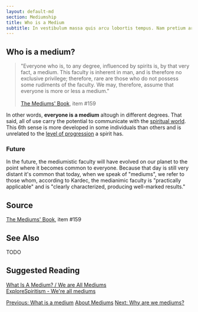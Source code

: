 ```yaml
---
layout: default-md
section: Mediumship
title: Who is a Medium
subtitle: In vestibulum massa quis arcu lobortis tempus. Nam pretium arcu in odio vulputate luctus.
---
```


## Who is a medium?
> "Everyone who is, to any degree, influenced by spirits is, by that very fact, a medium.  This faculty is inherent in man, and is therefore no exclusive privilege;  therefore, rare are those who do not possess some rudiments of the faculty.  We may, therefore, assume that everyone is more or less a medium." <br> <br>
> [The Mediums' Book](/books/allan-kaderc/mediums-book), item #159  

In other words, **everyone is a medium** altough in different degrees. That said, all of use carry the potential to communicate with the [spiritual world](/about/spiritual-world). This 6th sense is more developed in some individuals than others and is unrelated to the [level of progression](/about/spiritual-progression) a spirit has.


### Future
In the future, the mediumistic faculty will have evolved on our planet to the point where it becomes common to everyone. Because that day is still very distant it's common that today, when we speak of "mediums", we refer to those whom, according to Kardec, the medianimic faculty is "practically applicable" and is "clearly characterized, producing well-marked results." 


## Source
[The Mediums' Book](/books/allan-kaderc/mediums-book), item #159  


## See Also
TODO


## Suggested Reading
[What Is A Medium? / We are All Mediums](http://www.sgny.org/spiritism-guide/mediumship/a-medium/)  
[ExploreSpiritism - We're all mediums](http://www.explorespiritism.com/Science_Mediumship_We're%20All_Intro.htm)  


<a href="about-mediums" class="button">Previous: What is a medium</a>
<a href="mediums" class="button special">About Mediums</a>
<a href="why-medium" class="button">Next: Why are we mediums?</a>


